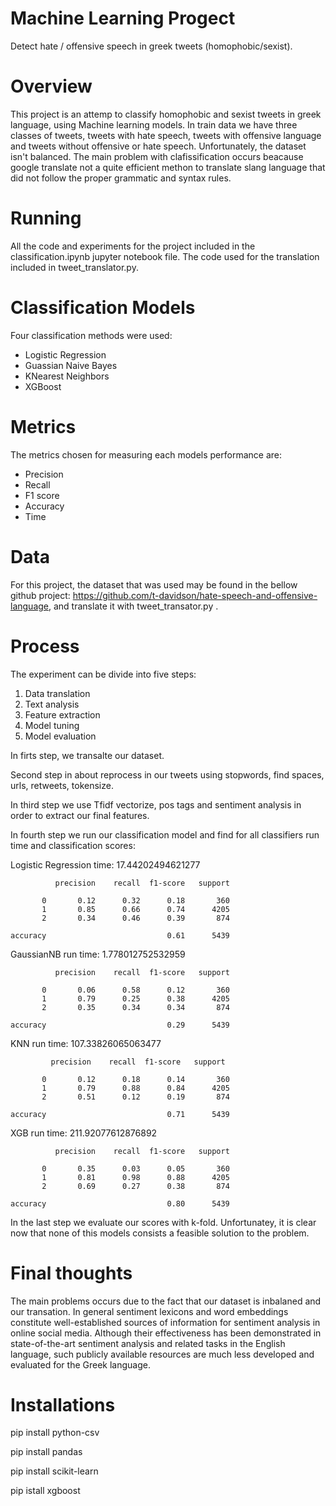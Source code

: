 # Machine Learning Progect
Detect hate / offensive speech in greek tweets (homophobic/sexist).


# Overview
This project is an attemp to classify homophobic and sexist tweets in greek language, using Machine learning models.
In train data we have three classes of tweets, tweets with hate speech, tweets with offensive language and tweets without offensive or hate speech.
Unfortunately, the dataset isn't balanced.
The main problem with clafissification occurs beacause google translate not a quite efficient methon to translate slang language that did not follow the proper grammatic and syntax rules.

# Running
All the code and experiments for the project included in the classification.ipynb  jupyter notebook file. The code used for the translation included in tweet_translator.py.
# Classification Models
Four classification methods were used:
* Logistic Regression
* Guassian Naive Bayes
* KNearest Neighbors
* XGBoost
# Metrics
The metrics chosen for measuring each models performance are:
* Precision 
* Recall
* F1 score
* Accuracy
* Time
# Data
For this project, the dataset that was used may be found in the bellow github project:
https://github.com/t-davidson/hate-speech-and-offensive-language, and translate it with tweet_transator.py .

# Process
The experiment can be divide into five steps:
1. Data translation 
2. Text analysis
3. Feature extraction
4. Model tuning
5. Model evaluation

In firts step, we transalte our dataset.

Second step in about reprocess in our tweets using stopwords, find spaces, urls, retweets, tokensize.

In third step we use Tfidf vectorize, pos tags and sentiment analysis in order to extract our final features.

In fourth step we run our classification model and find for all classifiers run time and classification scores:

Logistic Regression time: 17.44202494621277 

              precision    recall  f1-score   support

           0       0.12      0.32      0.18       360
           1       0.85      0.66      0.74      4205
           2       0.34      0.46      0.39       874

    accuracy                           0.61      5439



GaussianNB run time: 1.778012752532959 

              precision    recall  f1-score   support

           0       0.06      0.58      0.12       360
           1       0.79      0.25      0.38      4205
           2       0.35      0.34      0.34       874

    accuracy                           0.29      5439

KNN run time: 107.33826065063477  

             precision    recall  f1-score   support

           0       0.12      0.18      0.14       360
           1       0.79      0.88      0.84      4205
           2       0.51      0.12      0.19       874

    accuracy                           0.71      5439



XGB run time: 211.92077612876892 
              
              precision    recall  f1-score   support

           0       0.35      0.03      0.05       360
           1       0.81      0.98      0.88      4205
           2       0.69      0.27      0.38       874

    accuracy                           0.80      5439


In the last step we evaluate our scores with k-fold.
Unfortunatey, it is clear now that none of this models consists a feasible solution to the problem.
# Final thoughts
The main problems occurs due to the fact that our dataset is inbalaned and our transation. 
In general sentiment lexicons and word embeddings constitute well-established sources of information for sentiment analysis in online social media. Although their effectiveness has been demonstrated in state-of-the-art sentiment analysis and related tasks in the English language, such publicly available resources are much less developed and evaluated for the Greek language.
# Installations
  pip install python-csv
  
  pip install pandas
  
  pip install scikit-learn
  
  pip istall xgboost
